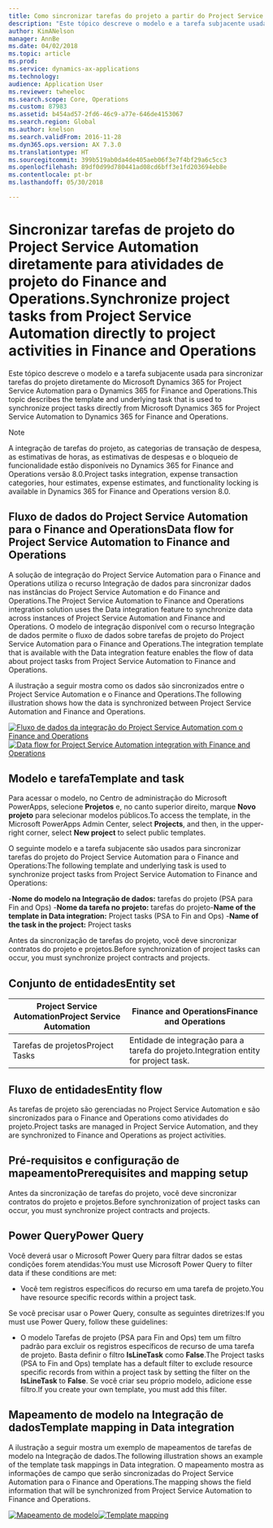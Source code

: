 ```yaml
---
title: Como sincronizar tarefas do projeto a partir do Project Service Automation
description: "Este tópico descreve o modelo e a tarefa subjacente usada para sincronizar tarefas do projeto diretamente do Microsoft Dynamics 365 for Project Service Automation para o Dynamics 365 for Finance and Operations."
author: KimANelson
manager: AnnBe
ms.date: 04/02/2018
ms.topic: article
ms.prod: 
ms.service: dynamics-ax-applications
ms.technology: 
audience: Application User
ms.reviewer: twheeloc
ms.search.scope: Core, Operations
ms.custom: 87983
ms.assetid: b454ad57-2fd6-46c9-a77e-646de4153067
ms.search.region: Global
ms.author: knelson
ms.search.validFrom: 2016-11-28
ms.dyn365.ops.version: AX 7.3.0
ms.translationtype: HT
ms.sourcegitcommit: 399b519ab0da4de405aeb06f3e7f4bf29a6c5cc3
ms.openlocfilehash: 89df0d99d780441ad08cd6bff3e1fd203694eb8e
ms.contentlocale: pt-br
ms.lasthandoff: 05/30/2018

---
```


# <a name="synchronize-project-tasks-from-project-service-automation-directly-to-project-activities-in-finance-and-operations"></a><span data-ttu-id="f9963-103">Sincronizar tarefas de projeto do Project Service Automation diretamente para atividades de projeto do Finance and Operations.</span><span class="sxs-lookup"><span data-stu-id="f9963-103">Synchronize project tasks from Project Service Automation directly to project activities in Finance and Operations</span></span>

<span data-ttu-id="f9963-104">Este tópico descreve o modelo e a tarefa subjacente usada para sincronizar tarefas do projeto diretamente do Microsoft Dynamics 365 for Project Service Automation para o Dynamics 365 for Finance and Operations.</span><span class="sxs-lookup"><span data-stu-id="f9963-104">This topic describes the template and underlying task that is used to synchronize project tasks directly from Microsoft Dynamics 365 for Project Service Automation to Dynamics 365 for Finance and Operations.</span></span>

> [!NOTE]
> <span data-ttu-id="f9963-105">A integração de tarefas do projeto, as categorias de transação de despesa, as estimativas de horas, as estimativas de despesas e o bloqueio de funcionalidade estão disponíveis no Dynamics 365 for Finance and Operations versão 8.0.</span><span class="sxs-lookup"><span data-stu-id="f9963-105">Project tasks integration, expense transaction categories, hour estimates, expense estimates, and functionality locking is available in Dynamics 365 for Finance and Operations version 8.0.</span></span>

## <a name="data-flow-for-project-service-automation-to-finance-and-operations"></a><span data-ttu-id="f9963-106">Fluxo de dados do Project Service Automation para o Finance and Operations</span><span class="sxs-lookup"><span data-stu-id="f9963-106">Data flow for Project Service Automation to Finance and Operations</span></span>

<span data-ttu-id="f9963-107">A solução de integração do Project Service Automation para o Finance and Operations utiliza o recurso Integração de dados para sincronizar dados nas instâncias do Project Service Automation e do Finance and Operations.</span><span class="sxs-lookup"><span data-stu-id="f9963-107">The Project Service Automation to Finance and Operations integration solution uses the Data integration feature to synchronize data across instances of Project Service Automation and Finance and Operations.</span></span> <span data-ttu-id="f9963-108">O modelo de integração disponível com o recurso Integração de dados permite o fluxo de dados sobre tarefas de projeto do Project Service Automation para o Finance and Operations.</span><span class="sxs-lookup"><span data-stu-id="f9963-108">The integration template that is available with the Data integration feature enables the flow of data about project tasks from Project Service Automation to Finance and Operations.</span></span>

<span data-ttu-id="f9963-109">A ilustração a seguir mostra como os dados são sincronizados entre o Project Service Automation e o Finance and Operations.</span><span class="sxs-lookup"><span data-stu-id="f9963-109">The following illustration shows how the data is synchronized between Project Service Automation and Finance and Operations.</span></span>

<span data-ttu-id="f9963-110">[![Fluxo de dados da integração do Project Service Automation com o Finance and Operations](./media/ProjectTasksFlow.png)](./media/ProjectTasksFlow.png)</span><span class="sxs-lookup"><span data-stu-id="f9963-110">[![Data flow for Project Service Automation integration with Finance and Operations](./media/ProjectTasksFlow.png)](./media/ProjectTasksFlow.png)</span></span>

## <a name="template-and-task"></a><span data-ttu-id="f9963-111">Modelo e tarefa</span><span class="sxs-lookup"><span data-stu-id="f9963-111">Template and task</span></span>

<span data-ttu-id="f9963-112">Para acessar o modelo, no Centro de administração do Microsoft PowerApps, selecione **Projetos** e, no canto superior direito, marque **Novo projeto** para selecionar modelos públicos.</span><span class="sxs-lookup"><span data-stu-id="f9963-112">To access the template, in the Microsoft PowerApps Admin Center, select **Projects**, and then, in the upper-right corner, select **New project** to select public templates.</span></span>

<span data-ttu-id="f9963-113">O seguinte modelo e a tarefa subjacente são usados para sincronizar tarefas do projeto do Project Service Automation para o Finance and Operations:</span><span class="sxs-lookup"><span data-stu-id="f9963-113">The following template and underlying task is used to synchronize project tasks from Project Service Automation to Finance and Operations:</span></span>

<span data-ttu-id="f9963-114">-**Nome do modelo na Integração de dados:** tarefas do projeto (PSA para Fin and Ops) -**Nome da tarefa no projeto:** tarefas do projeto</span><span class="sxs-lookup"><span data-stu-id="f9963-114">-**Name of the template in Data integration:** Project tasks (PSA to Fin and Ops) -**Name of the task in the project:** Project tasks</span></span>

<span data-ttu-id="f9963-115">Antes da sincronização de tarefas do projeto, você deve sincronizar contratos do projeto e projetos.</span><span class="sxs-lookup"><span data-stu-id="f9963-115">Before synchronization of project tasks can occur, you must synchronize project contracts and projects.</span></span>

## <a name="entity-set"></a><span data-ttu-id="f9963-116">Conjunto de entidades</span><span class="sxs-lookup"><span data-stu-id="f9963-116">Entity set</span></span>

|<span data-ttu-id="f9963-117">Project Service Automation</span><span class="sxs-lookup"><span data-stu-id="f9963-117">Project Service Automation</span></span>               | <span data-ttu-id="f9963-118">Finance and Operations</span><span class="sxs-lookup"><span data-stu-id="f9963-118">Finance and Operations</span></span>                |
|-----------------------------------------|---------------------------------------|
| <span data-ttu-id="f9963-119">Tarefas de projetos</span><span class="sxs-lookup"><span data-stu-id="f9963-119">Project Tasks</span></span>                           | <span data-ttu-id="f9963-120">Entidade de integração para a tarefa do projeto.</span><span class="sxs-lookup"><span data-stu-id="f9963-120">Integration entity for project task.</span></span>   |

## <a name="entity-flow"></a><span data-ttu-id="f9963-121">Fluxo de entidades</span><span class="sxs-lookup"><span data-stu-id="f9963-121">Entity flow</span></span>

<span data-ttu-id="f9963-122">As tarefas de projeto são gerenciadas no Project Service Automation e são sincronizados para o Finance and Operations como atividades do projeto.</span><span class="sxs-lookup"><span data-stu-id="f9963-122">Project tasks are managed in Project Service Automation, and they are synchronized to Finance and Operations as project activities.</span></span>

## <a name="prerequisites-and-mapping-setup"></a><span data-ttu-id="f9963-123">Pré-requisitos e configuração de mapeamento</span><span class="sxs-lookup"><span data-stu-id="f9963-123">Prerequisites and mapping setup</span></span>

<span data-ttu-id="f9963-124">Antes da sincronização de tarefas do projeto, você deve sincronizar contratos do projeto e projetos.</span><span class="sxs-lookup"><span data-stu-id="f9963-124">Before synchronization of project tasks can occur, you must synchronize project contracts and projects.</span></span>

## <a name="power-query"></a><span data-ttu-id="f9963-125">Power Query</span><span class="sxs-lookup"><span data-stu-id="f9963-125">Power Query</span></span>

<span data-ttu-id="f9963-126">Você deverá usar o Microsoft Power Query para filtrar dados se estas condições forem atendidas:</span><span class="sxs-lookup"><span data-stu-id="f9963-126">You must use Microsoft Power Query to filter data if these conditions are met:</span></span>

- <span data-ttu-id="f9963-127">Você tem registros específicos do recurso em uma tarefa de projeto.</span><span class="sxs-lookup"><span data-stu-id="f9963-127">You have resource specific records within a project task.</span></span>

<span data-ttu-id="f9963-128">Se você precisar usar o Power Query, consulte as seguintes diretrizes:</span><span class="sxs-lookup"><span data-stu-id="f9963-128">If you must use Power Query, follow these guidelines:</span></span>

- <span data-ttu-id="f9963-129">O modelo Tarefas de projeto (PSA para Fin and Ops) tem um filtro padrão para excluir os registros específicos de recurso de uma tarefa de projeto. Basta definir o filtro **IsLineTask** como **False**.</span><span class="sxs-lookup"><span data-stu-id="f9963-129">The Project tasks (PSA to Fin and Ops) template has a default filter to exclude resource specific records from within a project task by setting the filter on the **IsLineTask** to **False**.</span></span> <span data-ttu-id="f9963-130">Se você criar seu próprio modelo, adicione esse filtro.</span><span class="sxs-lookup"><span data-stu-id="f9963-130">If you create your own template, you must add this filter.</span></span>

## <a name="template-mapping-in-data-integration"></a><span data-ttu-id="f9963-131">Mapeamento de modelo na Integração de dados</span><span class="sxs-lookup"><span data-stu-id="f9963-131">Template mapping in Data integration</span></span>

<span data-ttu-id="f9963-132">A ilustração a seguir mostra um exemplo de mapeamentos de tarefas de modelo na Integração de dados.</span><span class="sxs-lookup"><span data-stu-id="f9963-132">The following illustration shows an example of the template task mappings in Data integration.</span></span> <span data-ttu-id="f9963-133">O mapeamento mostra as informações de campo que serão sincronizadas do Project Service Automation para o Finance and Operations.</span><span class="sxs-lookup"><span data-stu-id="f9963-133">The mapping shows the field information that will be synchronized from Project Service Automation to Finance and Operations.</span></span>

<span data-ttu-id="f9963-134">[![Mapeamento de modelo](./media/ProjectTasksMapping.png)](./media/ProjectTasksMapping.png)</span><span class="sxs-lookup"><span data-stu-id="f9963-134">[![Template mapping](./media/ProjectTasksMapping.png)](./media/ProjectTasksMapping.png)</span></span>


